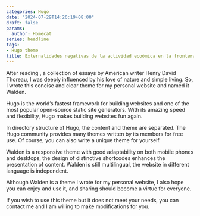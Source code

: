 ```yaml
---
categories: Hugo
date: "2024-07-29T14:26:19+08:00"
draft: false
params:
  author: Homecat
series: headline
tags:
- Hugo theme
title: Externalidades negativas de la actividad ecoómica en la frontera Coahuila-Texas: El caso de egresos hospitalarios a causa de asma.
---
```


After reading , a collection of essays by American writer Henry David Thoreau, I was deeply influenced by his love of nature and simple living. So, I wrote this concise and clear theme for my personal website and named it Walden.

<!--more-->

Hugo is the world’s fastest framework for building websites and one of the most popular open-source static site generators. With its amazing speed and flexibility, Hugo makes building websites fun again. 

In directory structure of Hugo, the content and theme are separated. The Hugo community provides many themes written by its members for free use. Of course, you can also write a unique theme for yourself.   

Walden is a responsive theme with good adaptability on both mobile phones and desktops, the design of distinctive shortcodes enhances the presentation of content. Walden is still multilingual, the website in different language is independent.

Although Walden is a theme I wrote for my personal website, I also hope you can enjoy and use it, and sharing should become a virtue for everyone. 

If you wish to use this theme but it does not meet your needs, you can contact me and I am willing to make modifications for you.